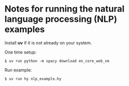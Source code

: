 # Notes for running the natural language processing (NLP) examples

Install **uv** if it is not already on your system.

One time setup:

```
$ uv run python -m spacy download en_core_web_sm
```

Run example:

```
$ uv run hy nlp_example.hy
```